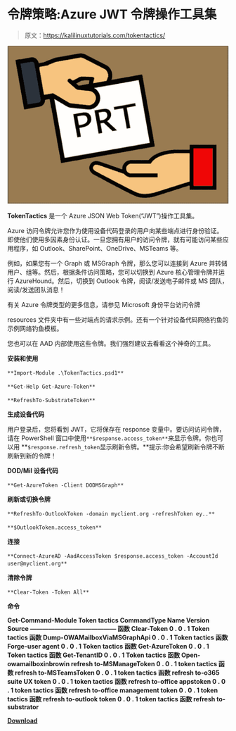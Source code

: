 # 令牌策略:Azure JWT 令牌操作工具集

> 原文：<https://kalilinuxtutorials.com/tokentactics/>

[![TokenTactics : Azure JWT Token Manipulation Toolset](img/6ba432f789a8aa9ab06648c877665772.png "TokenTactics : Azure JWT Token Manipulation Toolset")](https://1.bp.blogspot.com/-XN5ACiOSn1k/YQDyFXEud8I/AAAAAAAAKPk/rYVTPYmcQMMifOC3-MmNsHfv2gshFgwIgCLcBGAsYHQ/s534/PRT%2B%25281%2529.png)

**TokenTactics** 是一个 Azure JSON Web Token(“JWT”)操作工具集。

Azure 访问令牌允许您作为使用设备代码登录的用户向某些端点进行身份验证。即使他们使用多因素身份认证。一旦您拥有用户的访问令牌，就有可能访问某些应用程序，如 Outlook、SharePoint、OneDrive、MSTeams 等。

例如，如果您有一个 Graph 或 MSGraph 令牌，那么您可以连接到 Azure 并转储用户、组等。然后，根据条件访问策略，您可以切换到 Azure 核心管理令牌并运行 AzureHound。然后，切换到 Outlook 令牌，阅读/发送电子邮件或 MS 团队，阅读/发送团队消息！

有关 Azure 令牌类型的更多信息，请参见 Microsoft 身份平台访问令牌

resources 文件夹中有一些对端点的请求示例。还有一个针对设备代码网络钓鱼的示例网络钓鱼模板。

您也可以在 AAD 内部使用这些令牌。我们强烈建议去看看这个神奇的工具。

**安装和使用**

`**Import-Module .\TokenTactics.psd1**`

`**Get-Help Get-Azure-Token**`

`**RefreshTo-SubstrateToken**`

**生成设备代码**

用户登录后，您将看到 JWT，它将保存在 response 变量中。要访问访问令牌，请在 PowerShell 窗口中使用`**$response.access_token**`来显示令牌。你也可以用 **`$response.refresh_token`显示刷新令牌。**提示:你会希望刷新令牌不断刷新到新的令牌！

**DOD/Mil 设备代码**

`**Get-AzureToken -Client DODMSGraph**`

**刷新或切换令牌**

`**RefreshTo-OutlookToken -domain myclient.org -refreshToken ey..**`

`**$OutlookToken.access_token**`

**连接**

`**Connect-AzureAD -AadAccessToken $response.access_token -AccountId user@myclient.org**`

**清除令牌**

`**Clear-Token -Token All**`

**命令**

**Get-Command-Module Token tactics
CommandType Name Version Source
——————————————
函数 Clear-Token 0 . 0 . 1 Token tactics
函数 Dump-OWAMailboxViaMSGraphApi 0 . 0 . 1 Token tactics
函数 Forge-user agent 0 . 0 . 1 Token tactics
函数 Get-AzureToken 0 . 0 . 1 Token tactics
函数 Get-TenantID 0 . 0 . 1 Token tactics
函数 Open-owamailboxinbrowin refresh to-MSManageToken 0 . 0 . 1 token tactics
函数 refresh to-MSTeamsToken 0 . 0 . 1 token tactics
函数 refresh to-o365 suite UX token 0 . 0 . 1 token tactics
函数 refresh to-office appstoken 0 . 0 . 1 token tactics
函数 refresh to-office management token 0 . 0 . 1 token tactics
函数 refresh to-outlook token 0 . 0 . 1 token tactics
函数 refresh to-substrator**

[**Download**](https://github.com/rvrsh3ll/TokenTactics)